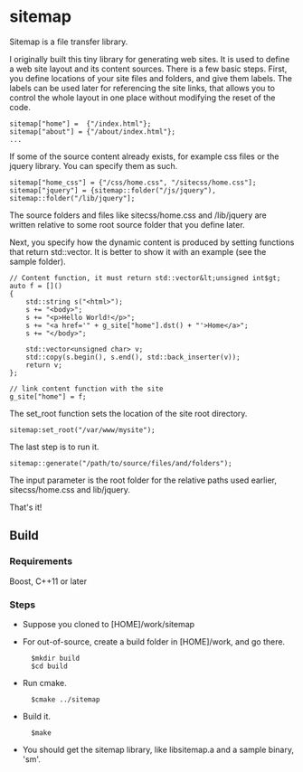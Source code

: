 # sitemap
Sitemap is a file transfer library.

I originally built this tiny library for generating web sites. 
It is used to define a web site layout and its content sources. 
There is a few basic steps. First, you define locations of your 
site files and folders, and give them labels. The labels can be used later for referencing the site links, that
allows you to control the whole layout in one place without modifying the reset of the code.


	sitemap["home"] =  {"/index.html"};
	sitemap["about"] = {"/about/index.html"};
	...
  
If some of the source content already exists, for example css files or the jquery library. You can specify them as such.

	sitemap["home_css"] = {"/css/home.css", "/sitecss/home.css"];
	sitemap["jquery"] = {sitemap::folder("/js/jquery"), sitemap::folder("/lib/jquery"];

The source folders and files like sitecss/home.css and /lib/jquery are written relative to some root source folder that you define later.


Next, you specify how the dynamic content is produced by setting functions that return std::vector<unsigned char>. It is better to show it with an example (see the sample folder).


	// Content function, it must return std::vector&lt;unsigned int$gt;
	auto f = []() 
	{ 
		std::string s("<html>"); 
		s += "<body>";
		s += "<p>Hello World!</p>";
		s += "<a href='" + g_site["home"].dst() + "'>Home</a>";
		s += "</body>";

		std::vector<unsigned char> v; 
		std::copy(s.begin(), s.end(), std::back_inserter(v)); 
		return v;
	};
	
	// link content function with the site 
	g_site["home"] = f;


The set_root function sets the location of the site root directory.

	sitemap:set_root("/var/www/mysite");

The last step is to run it.

	sitemap::generate("/path/to/source/files/and/folders");

The input parameter is the root folder for the relative paths used earlier, sitecss/home.css and lib/jquery.

That's it!

## Build

### Requirements
Boost, C++11 or later

### Steps
* Suppose you cloned to [HOME]/work/sitemap
* For out-of-source, create a build folder in [HOME]/work, and go there.

		$mkdir build
		$cd build

* Run cmake.

		$cmake ../sitemap

* Build it.     

		$make

* You should get the sitemap library, like libsitemap.a and a sample binary, 'sm'.

